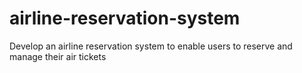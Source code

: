 # airline-reservation-system
Develop an airline reservation system to enable users to reserve and manage their air tickets
